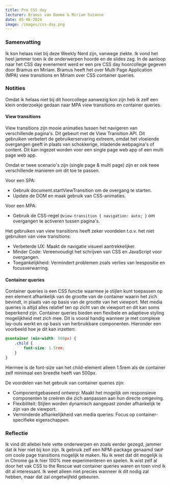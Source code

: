 ```yaml
---
title: Pre CSS day
lecturer: Bramus van Damme & Miriam Suzanne
date: 05-06-2024
image: /images/css-day.png
---
```


### Samenvatting

Ik kon helaas niet bij deze Weekly Nerd zijn, vanwege ziekte. Ik vond het heel jammer toen ik de onderwerpen hoorde en
de slides zag. In de aanloop naar het CSS day evenement werd er een pre CSS day hoorcollege gegeven door Bramus en
Miriam. Bramus heeft het over Multi Page Application (MPA) view transitions en Miriam over CSS container queries.

### Notities

Omdat ik helaas niet bij dit hoorcollege aanwezig kon zijn heb ik zelf een klein onderzoekje gedaan naar MPA view
transitions en container queries.

#### View transitions

View transitions zijn mooie animaties tussen het navigeren van verschillende pagina's. Dit gebeurt met de View
Transition API. Dit gebruiken verbetert de gebruikerservaring extreem, omdat het vloeiende overgangen geeft in plaats
van schokkerige, inladende webpagina's of content. Dit kan ingezet worden voor een single page web app of een multi page
web app.

Omdat er twee scenario's zijn (single page & multi page) zijn er ook twee verschillende manieren om dit toe te passen.

Voor een SPA:

- Gebruik document.startViewTransition om de overgang te starten.
- Update de DOM en maak gebruik van CSS-animaties.

Voor een MPA:

- Gebruik de CSS-regel `@view-transition { navigation: auto; }` om overgangen te activeren tussen pagina's.

Het gebruiken van view transitions heeft zeker voordelen t.o.v. het niet gebruiken van view transitions:

- Verbeterde UX: Maakt de navigatie visueel aantrekkelijker.
- Minder Code: Vereenvoudigt het schrijven van CSS en JavaScript voor overgangen.
- Toegankelijkheid: Vermindert problemen zoals verlies van leespositie en focusverwarring.

#### Container queries

Container queries is een CSS functie waarmee je stijlen kunt toepassen op een element afhankelijk van de grootte van
de container waarin het zich bevindt, in plaats van op basis van de grootte van het viewport. Met media queries is
altijd alles relatief ten op zicht van de viewport en dit kan soms beperkend zijn. Container queries bieden een
flexibele en adaptieve styling mogelijkheid met zich mee. Dit is vooral handig wanneer je met complexe lay-outs werkt en
op basis van herbruikbare componenten. Hieronder een voorbeeld hoe je dit kan inzetten:

```css
@container (min-width: 500px) {
    .child {
        font-size: 1.5rem;
    }
}
```

Hiermee is de font-size van het child-element alleen 1.5rem als de container zelf minimaal een breedte heeft van
500px.

De voordelen van het gebruik van container queries zijn:

- Componentgebaseerd ontwerp: Maakt het mogelijk om responsieve componenten te creëren die zich aanpassen aan hun
  directe
  omgeving.
- Flexibiliteit: Stijlen worden dynamisch aangepast zonder afhankelijk te zijn van de viewport.
- Verminderde afhankelijkheid van media queries: Focus op container-specifieke eigenschappen.

### Reflectie

Ik vind dit allebei hele vette onderwerpen en zoals eerder gezegd, jammer dat ik hier niet bij kon zijn. Ik gebruik zelf
een NPM-package genaamd `SWUP` om coole page transitions mogelijk te maken. Nu ik weet dat dit mogelijk is in Chrome ga
ik hier 100% mee experimenteren en spelen. Ik wist zelf al door het vak CSS to the Rescue wat container queries waren en
toen vind ik dit al interessant. Ik weet alleen niet precies wanneer ik dit nodig zal hebben, maar dat zal ongetwijfeld
gebeuren.
